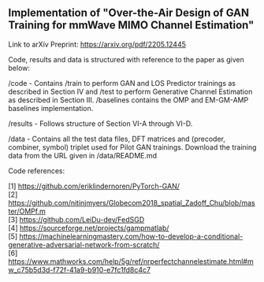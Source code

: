 ## Implementation of "Over-the-Air Design of GAN Training for mmWave MIMO Channel Estimation"

Link to arXiv Preprint: https://arxiv.org/pdf/2205.12445

Code, results and data is structured with reference to the paper as given below:

/code - Contains /train to perform GAN and LOS Predictor trainings as described in Section IV and /test to perform Generative Channel Estimation as described in Section III. /baselines contains the OMP and EM-GM-AMP baselines implementation.

/results - Follows structure of Section VI-A through VI-D.

/data - Contains all the test data files, DFT matrices and (precoder, combiner, symbol) triplet used for Pilot GAN trainings. Download the training data from the URL given in /data/README.md

Code references:

[1] https://github.com/eriklindernoren/PyTorch-GAN/ <br />
[2] https://github.com/nitinjmyers/Globecom2018_spatial_Zadoff_Chu/blob/master/OMPf.m <br />
[3] https://github.com/LeiDu-dev/FedSGD <br />
[4] https://sourceforge.net/projects/gampmatlab/ <br />
[5] https://machinelearningmastery.com/how-to-develop-a-conditional-generative-adversarial-network-from-scratch/ <br />
[6] https://www.mathworks.com/help/5g/ref/nrperfectchannelestimate.html#mw_c75b5d3d-f72f-41a9-b910-e7fc1fd8c4c7
